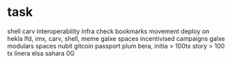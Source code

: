 # task
shell
carv
interoperability infra
check bookmarks
movement
deploy on hekla
lfd, imx, carv, shell, meme
galxe spaces 
incentivised campaigns
galxe modulars spaces
nubit
gitcoin passport
plum
bera, initia > 100tx
story > 100 tx 
linera
elsa
sahara
0G
